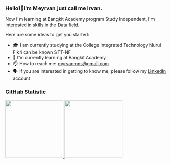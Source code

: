 ### Hello!👋i'm Meyrvan just call me Irvan.
Now i'm learning at Bangkit Academy program Study Independent, I'm interested in skills in the Data field.

Here are some ideas to get you started:
<!--
- 🔭 I’m currently working on ...
- 👯 I’m looking to collaborate on ...
- 😄 Pronouns: ...
- ⚡ Fun fact: ...
- 🤔 I’m looking for help with ...
- 💬 Ask me about ...
-->
- 🎓 I am currently studying at the College Integrated Technology Nurul Fikri can be known STT-NF
- 🌱 I’m currently learning at Bangkit Academy
- 📫 How to reach me: myrvanmns@gmail.com
- 🗣 If you are interested in getting to know me, please follow my [LinkedIn](https://www.linkedin.com/in/meyrvanmns/) account

### GitHub Statistic

<p align="left">
<a href="https://github.com/meyrvanmns">
  <img height="180em" src="https://github-readme-stats-eight-theta.vercel.app/api?username=meyrvanmns&show_icons=true&theme=algolia&include_all_commits=true&count_private=true"/>
  <img height="180em" src="https://github-readme-stats-eight-theta.vercel.app/api/top-langs/?username=meyrvanmns&layout=compact&langs_count=8&theme=algolia"/>
</a>
</p>

